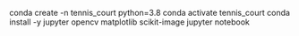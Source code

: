 conda create -n tennis_court python=3.8
conda activate tennis_court
conda install -y jupyter opencv matplotlib scikit-image
jupyter notebook
